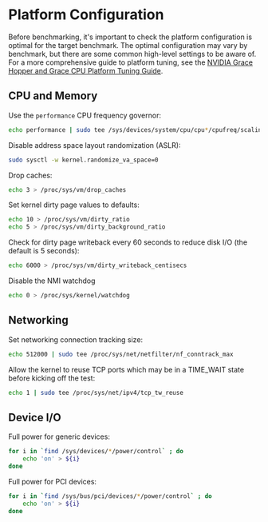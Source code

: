 # Platform Configuration

Before benchmarking, it's important to check the platform configuration is optimal for the target benchmark.
The optimal configuration may vary by benchmark, but there are some common high-level settings to be aware of.
For a more comprehensive guide to platform tuning, see the [NVIDIA Grace Hopper and Grace CPU Platform Tuning Guide](FIXME).


## CPU and Memory

Use the `performance` CPU frequency governor:
```bash
echo performance | sudo tee /sys/devices/system/cpu/cpu*/cpufreq/scaling_governor
```

Disable address space layout randomization (ASLR):
```bash
sudo sysctl -w kernel.randomize_va_space=0
```

Drop caches:
```bash
echo 3 > /proc/sys/vm/drop_caches
```

 Set kernel dirty page values to defaults:
```bash
echo 10 > /proc/sys/vm/dirty_ratio
echo 5 > /proc/sys/vm/dirty_background_ratio
```

Check for dirty page writeback every 60 seconds to reduce disk I/O (the default is 5 seconds):
```bash
echo 6000 > /proc/sys/vm/dirty_writeback_centisecs
```

Disable the NMI watchdog
```bash
echo 0 > /proc/sys/kernel/watchdog
```


## Networking

Set networking connection tracking size:
```bash
echo 512000 | sudo tee /proc/sys/net/netfilter/nf_conntrack_max
```

Allow the kernel to reuse TCP ports which may be in a TIME_WAIT state before kicking off the test:
```bash
echo 1 | sudo tee /proc/sys/net/ipv4/tcp_tw_reuse
```


## Device I/O

Full power for generic devices:
```bash
for i in `find /sys/devices/*/power/control` ; do
    echo 'on' > ${i}
done
```

Full power for PCI devices:
```bash
for i in `find /sys/bus/pci/devices/*/power/control` ; do
    echo 'on' > ${i}
done
```